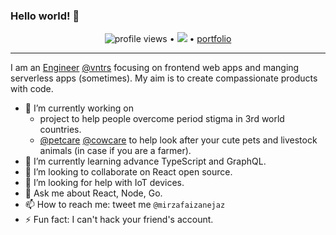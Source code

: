 ### Hello world! 👋

<p align="center">
  <img src="https://gpvc.arturio.dev/mirzafaizan" alt="profile views"> •  
  <a href="https://twitter.com/intent/follow?screen_name=mirzafaizanejaz&tw_p=followbutton"><img src="https://img.shields.io/twitter/follow/mirzafaizanejaz?label=%40mirzafaizanejaz&style=social"></a>  •
  <a href="https://mirzafaizan.netlify.app"> portfolio </a>
</p>

---

I am an [Engineer](https://mirzafaizan.me) [@vntrs](https://vntrs.com) focusing on frontend web apps and manging serverless apps (sometimes). My aim is to create compassionate products with code.

- 🔭 I’m currently working on
  - project to help people overcome period stigma in 3rd world countries.
  - [@petcare](https://fit-bloop.vercel.app/) [@cowcare](https://connectedcows.herokuapp.com) to help look after your cute pets and livestock animals (in case if you are a farmer).
- 🌱 I’m currently learning advance TypeScript and GraphQL.
- 👯 I’m looking to collaborate on React open source.
- 🤔 I’m looking for help with IoT devices.
- 💬 Ask me about React, Node, Go.
- 📫 How to reach me: tweet me `@mirzafaizanejaz`
- ⚡ Fun fact: I can't hack your friend's account.
